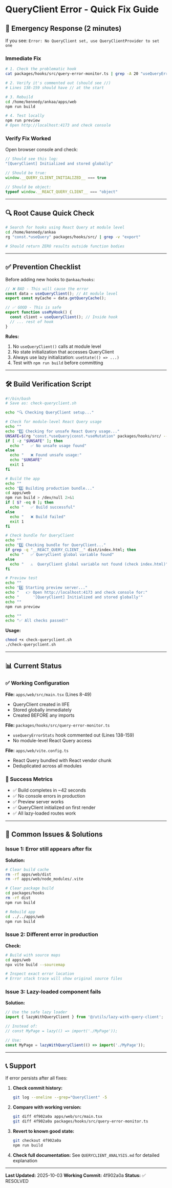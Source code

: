 # QueryClient Error - Quick Fix Guide

## 🚨 Emergency Response (2 minutes)

If you see: `Error: No QueryClient set, use QueryClientProvider to set one`

### Immediate Fix

```bash
# 1. Check the problematic hook
cat packages/hooks/src/query-error-monitor.ts | grep -A 20 "useQueryErrorStats"

# 2. Verify it's commented out (should see //)
# Lines 138-159 should have // at the start

# 3. Rebuild
cd /home/kennedy/ankaa/apps/web
npm run build

# 4. Test locally
npm run preview
# Open http://localhost:4173 and check console
```

### Verify Fix Worked

Open browser console and check:
```javascript
// Should see this log:
"[QueryClient] Initialized and stored globally"

// Should be true:
window.__QUERY_CLIENT_INITIALIZED__ === true

// Should be object:
typeof window.__REACT_QUERY_CLIENT__ === "object"
```

---

## 🔍 Root Cause Quick Check

```bash
# Search for hooks using React Query at module level
cd /home/kennedy/ankaa
rg "const.*useQuery" packages/hooks/src/ | grep -v "export"

# Should return ZERO results outside function bodies
```

---

## ✅ Prevention Checklist

Before adding new hooks to `@ankaa/hooks`:

```typescript
// ❌ BAD - This will cause the error
const data = useQueryClient(); // At module level
export const myCache = data.getQueryCache();

// ✅ GOOD - This is safe
export function useMyHook() {
  const client = useQueryClient(); // Inside hook
  // ... rest of hook
}
```

**Rules:**
1. No `useQueryClient()` calls at module level
2. No state initialization that accesses QueryClient
3. Always use lazy initialization: `useState(() => ...)`
4. Test with `npm run build` before committing

---

## 🛠️ Build Verification Script

```bash
#!/bin/bash
# Save as: check-queryclient.sh

echo "🔍 Checking QueryClient setup..."

# Check for module-level React Query usage
echo ""
echo "1️⃣ Checking for unsafe React Query usage..."
UNSAFE=$(rg "const.*useQuery|const.*useMutation" packages/hooks/src/ --type ts | grep -v "export function" | grep -v "//")
if [ -z "$UNSAFE" ]; then
  echo "   ✅ No unsafe usage found"
else
  echo "   ❌ Found unsafe usage:"
  echo "$UNSAFE"
  exit 1
fi

# Build the app
echo ""
echo "2️⃣ Building production bundle..."
cd apps/web
npm run build > /dev/null 2>&1
if [ $? -eq 0 ]; then
  echo "   ✅ Build successful"
else
  echo "   ❌ Build failed"
  exit 1
fi

# Check bundle for QueryClient
echo ""
echo "3️⃣ Checking bundle for QueryClient..."
if grep -q "__REACT_QUERY_CLIENT__" dist/index.html; then
  echo "   ✅ QueryClient global variable found"
else
  echo "   ⚠️  QueryClient global variable not found (check index.html)"
fi

# Preview test
echo ""
echo "4️⃣ Starting preview server..."
echo "   👉 Open http://localhost:4173 and check console for:"
echo "      '[QueryClient] Initialized and stored globally'"
echo ""
npm run preview

echo ""
echo "✅ All checks passed!"
```

**Usage:**
```bash
chmod +x check-queryclient.sh
./check-queryclient.sh
```

---

## 📊 Current Status

### ✅ Working Configuration

**File:** `apps/web/src/main.tsx` (Lines 8-49)
- QueryClient created in IIFE
- Stored globally immediately
- Created BEFORE any imports

**File:** `packages/hooks/src/query-error-monitor.ts`
- `useQueryErrorStats` hook commented out (Lines 138-159)
- No module-level React Query access

**File:** `apps/web/vite.config.ts`
- React Query bundled with React vendor chunk
- Deduplicated across all modules

### 🎯 Success Metrics

- ✅ Build completes in ~42 seconds
- ✅ No console errors in production
- ✅ Preview server works
- ✅ QueryClient initialized on first render
- ✅ All lazy-loaded routes work

---

## 🔧 Common Issues & Solutions

### Issue 1: Error still appears after fix

**Solution:**
```bash
# Clear build cache
rm -rf apps/web/dist
rm -rf apps/web/node_modules/.vite

# Clear package build
cd packages/hooks
rm -rf dist
npm run build

# Rebuild app
cd ../../apps/web
npm run build
```

### Issue 2: Different error in production

**Check:**
```bash
# Build with source maps
cd apps/web
npx vite build --sourcemap

# Inspect exact error location
# Error stack trace will show original source files
```

### Issue 3: Lazy-loaded component fails

**Solution:**
```typescript
// Use the safe lazy loader
import { lazyWithQueryClient } from '@/utils/lazy-with-query-client';

// Instead of:
// const MyPage = lazy(() => import('./MyPage'));

// Use:
const MyPage = lazyWithQueryClient(() => import('./MyPage'));
```

---

## 📞 Support

If error persists after all fixes:

1. **Check commit history:**
   ```bash
   git log --oneline --grep="QueryClient" -5
   ```

2. **Compare with working version:**
   ```bash
   git diff 4f902a0a apps/web/src/main.tsx
   git diff 4f902a0a packages/hooks/src/query-error-monitor.ts
   ```

3. **Revert to known good state:**
   ```bash
   git checkout 4f902a0a
   npm run build
   ```

4. **Check full documentation:**
   See `QUERYCLIENT_ANALYSIS.md` for detailed explanation

---

**Last Updated:** 2025-10-03
**Working Commit:** 4f902a0a
**Status:** ✅ RESOLVED
